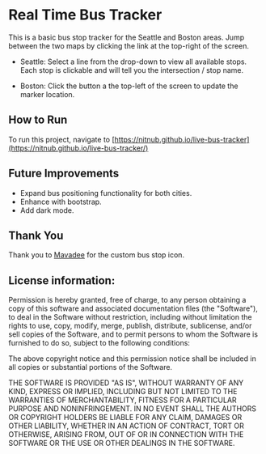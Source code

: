 # Real Time Bus Tracker

This is a basic bus stop tracker for the Seattle and Boston areas. Jump between the two maps by clicking the link at the top-right of the screen.

* Seattle: Select a line from the drop-down to view all available stops. Each stop is clickable and will tell you the intersection / stop name.

* Boston: Click the button a the top-left of the screen to update the marker location.

## How to Run
To run this project, navigate to [https://nitnub.github.io/live-bus-tracker](https://nitnub.github.io/live-bus-tracker/)


## Future Improvements
* Expand bus positioning functionality for both cities.
* Enhance with bootstrap.
* Add dark mode.

## Thank You
Thank you to [Mavadee](https://www.flaticon.com/authors/mavadee) for the custom bus stop icon. 

## License information: 

Permission is hereby granted, free of charge, to any person obtaining a copy of this software and associated documentation files (the "Software"), to deal in the Software without restriction, including without limitation the rights to use, copy, modify, merge, publish, distribute, sublicense, and/or sell copies of the Software, and to permit persons to whom the Software is furnished to do so, subject to the following conditions:

The above copyright notice and this permission notice shall be included in all copies or substantial portions of the Software.

THE SOFTWARE IS PROVIDED "AS IS", WITHOUT WARRANTY OF ANY KIND, EXPRESS OR IMPLIED, INCLUDING BUT NOT LIMITED TO THE WARRANTIES OF MERCHANTABILITY, FITNESS FOR A PARTICULAR PURPOSE AND NONINFRINGEMENT. IN NO EVENT SHALL THE AUTHORS OR COPYRIGHT HOLDERS BE LIABLE FOR ANY CLAIM, DAMAGES OR OTHER LIABILITY, WHETHER IN AN ACTION OF CONTRACT, TORT OR OTHERWISE, ARISING FROM, OUT OF OR IN CONNECTION WITH THE SOFTWARE OR THE USE OR OTHER DEALINGS IN THE SOFTWARE.
